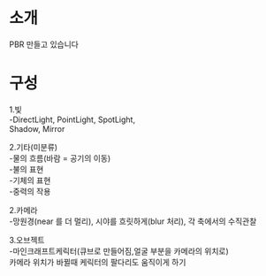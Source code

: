 # 소개  
PBR 만들고 있습니다  

# 구성  
1.빛  
-DirectLight, PointLight, SpotLight,  
 Shadow, Mirror  
   
2.기타(미분류)    
-물의 흐름(바람 = 공기의 이동)  
-불의 표현  
-기체의 표현  
-중력의 작용  

  
2.카메라  
-망원경(near 를 더 멀리), 시야를 흐릿하게(blur 처리), 각 축에서의 수직관찰  

3.오브젝트  
-마인크래프트케릭터(큐브로 만들어짐,얼굴 부분을 카메라의 위치로)  
카메라 위치가 바뀔때 케릭터의 팔다리도 움직이게 하기  


 
